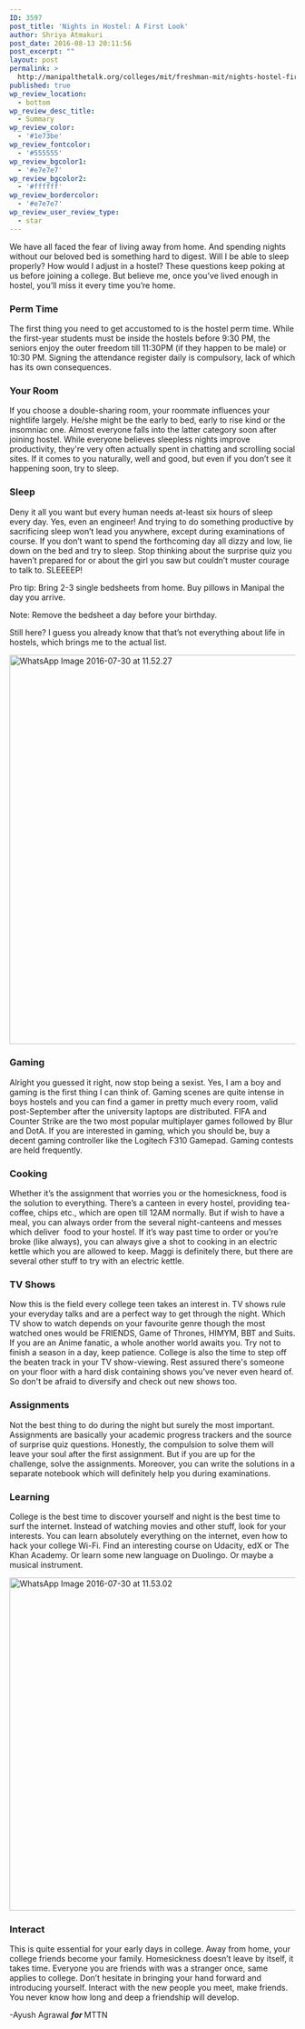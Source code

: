 ```yaml
---
ID: 3597
post_title: 'Nights in Hostel: A First Look'
author: Shriya Atmakuri
post_date: 2016-08-13 20:11:56
post_excerpt: ""
layout: post
permalink: >
  http://manipalthetalk.org/colleges/mit/freshman-mit/nights-hostel-first-look/
published: true
wp_review_location:
  - bottom
wp_review_desc_title:
  - Summary
wp_review_color:
  - '#1e73be'
wp_review_fontcolor:
  - '#555555'
wp_review_bgcolor1:
  - '#e7e7e7'
wp_review_bgcolor2:
  - '#ffffff'
wp_review_bordercolor:
  - '#e7e7e7'
wp_review_user_review_type:
  - star
---
```

We have all faced the fear of living away from home. And spending nights without our beloved bed is something hard to digest. Will I be able to sleep properly? How would I adjust in a hostel? These questions keep poking at us before joining a college. But believe me, once you’ve lived enough in hostel, you’ll miss it every time you’re home.
<h3>Perm Time</h3>
The first thing you need to get accustomed to is the hostel perm time. While the first-year students must be inside the hostels before 9:30 PM, the seniors enjoy the outer freedom till 11:30PM (if they happen to be male) or 10:30 PM. Signing the attendance register daily is compulsory, lack of which has its own consequences.
<h3>Your Room</h3>
If you choose a double-sharing room, your roommate influences your nightlife largely. He/she might be the early to bed, early to rise kind or the insomniac one. Almost everyone falls into the latter category soon after joining hostel. While everyone believes sleepless nights improve productivity, they're very often actually spent in chatting and scrolling social sites. If it comes to you naturally, well and good, but even if you don’t see it happening soon, try to sleep.
<h3>Sleep</h3>
Deny it all you want but every human needs at-least six hours of sleep every day. Yes, even an engineer! And trying to do something productive by sacrificing sleep won’t lead you anywhere, except during examinations of course. If you don’t want to spend the forthcoming day all dizzy and low, lie down on the bed and try to sleep. Stop thinking about the surprise quiz you haven’t prepared for or about the girl you saw but couldn’t muster courage to talk to. SLEEEEP!

Pro tip: Bring 2-3 single bedsheets from home. Buy pillows in Manipal the day you arrive.

Note: Remove the bedsheet a day before your birthday.

Still here? I guess you already know that that’s not everything about life in hostels, which brings me to the actual list.

<a href="http://manipalthetalk.net/wp-content/uploads/2016/08/WhatsApp-Image-2016-07-30-at-11.52.27.jpeg" xlink="href"><img class="aligncenter wp-image-3600" src="http://manipalthetalk.net/wp-content/uploads/2016/08/WhatsApp-Image-2016-07-30-at-11.52.27-1024x1024.jpeg" alt="WhatsApp Image 2016-07-30 at 11.52.27" width="685" height="685" /></a>
<h3>Gaming</h3>
Alright you guessed it right, now stop being a sexist. Yes, I am a boy and gaming is the first thing I can think of. Gaming scenes are quite intense in boys hostels and you can find a gamer in pretty much every room, valid post-September after the university laptops are distributed. FIFA and Counter Strike are the two most popular multiplayer games followed by Blur and DotA. If you are interested in gaming, which you should be, buy a decent gaming controller like the Logitech F310 Gamepad. Gaming contests are held frequently.
<h3>Cooking</h3>
Whether it’s the assignment that worries you or the homesickness, food is the solution to everything. There’s a canteen in every hostel, providing tea-coffee, chips etc., which are open till 12AM normally. But if wish to have a meal, you can always order from the several night-canteens and messes which deliver  food to your hostel. If it’s way past time to order or you’re broke (like always), you can always give a shot to cooking in an electric kettle which you are allowed to keep. Maggi is definitely there, but there are several other stuff to try with an electric kettle.
<h3>TV Shows</h3>
Now this is the field every college teen takes an interest in. TV shows rule your everyday talks and are a perfect way to get through the night. Which TV show to watch depends on your favourite genre though the most watched ones would be FRIENDS, Game of Thrones, HIMYM, BBT and Suits. If you are an Anime fanatic, a whole another world awaits you. Try not to finish a season in a day, keep patience. College is also the time to step off the beaten track in your TV show-viewing. Rest assured there's someone on your floor with a hard disk containing shows you've never even heard of. So don't be afraid to diversify and check out new shows too.
<h3>Assignments</h3>
Not the best thing to do during the night but surely the most important. Assignments are basically your academic progress trackers and the source of surprise quiz questions. Honestly, the compulsion to solve them will leave your soul after the first assignment. But if you are up for the challenge, solve the assignments. Moreover, you can write the solutions in a separate notebook which will definitely help you during examinations.
<h3>Learning</h3>
College is the best time to discover yourself and night is the best time to surf the internet. Instead of watching movies and other stuff, look for your interests. You can learn absolutely everything on the internet, even how to hack your college Wi-Fi. Find an interesting course on Udacity, edX or The Khan Academy. Or learn some new language on Duolingo. Or maybe a musical instrument.

<a href="http://manipalthetalk.net/wp-content/uploads/2016/08/WhatsApp-Image-2016-07-30-at-11.53.02.jpeg" xlink="href"><img class="aligncenter wp-image-3599" src="http://manipalthetalk.net/wp-content/uploads/2016/08/WhatsApp-Image-2016-07-30-at-11.53.02-1024x1024.jpeg" alt="WhatsApp Image 2016-07-30 at 11.53.02" width="586" height="586" /></a>
<h3>Interact</h3>
This is quite essential for your early days in college. Away from home, your college friends become your family. Homesickness doesn’t leave by itself, it takes time. Everyone you are friends with was a stranger once, same applies to college. Don’t hesitate in bringing your hand forward and introducing yourself. Interact with the new people you meet, make friends. You never know how long and deep a friendship will develop.

-Ayush Agrawal <em><strong>for </strong></em>MTTN